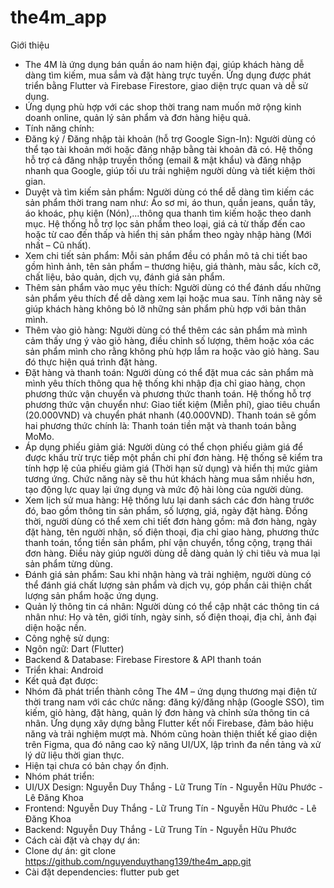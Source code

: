 # the4m_app

Giới thiệu
- The 4M là ứng dụng bán quần áo nam hiện đại, giúp khách hàng dễ dàng tìm kiếm, mua sắm và đặt hàng trực tuyến. Ứng dụng được phát triển bằng Flutter và Firebase Firestore, giao diện trực quan và dễ sử dụng.
- Ứng dụng phù hợp với các shop thời trang nam muốn mở rộng kinh doanh online, quản lý sản phẩm và đơn hàng hiệu quả.
- Tính năng chính:
-	Đăng ký / Đăng nhập tài khoản (hỗ trợ Google Sign-In): Người dùng có thể tạo tài khoản mới hoặc đăng nhập bằng tài khoản đã có. Hệ thống hỗ trợ cả đăng nhập truyền thống (email & mật khẩu) và đăng nhập nhanh qua Google, giúp tối ưu trải nghiệm người dùng và tiết kiệm thời gian.
-	Duyệt và tìm kiếm sản phẩm: Người dùng có thể dễ dàng tìm kiếm các sản phẩm thời trang nam như: Áo sơ mi, áo thun, quần jeans, quần tây, áo khoác, phụ kiện (Nón),...thông qua thanh tìm kiếm hoặc theo danh mục. Hệ thống hỗ trợ lọc sản phẩm theo loại, giá cả từ thấp đến cao hoặc từ cao đến thấp và hiển thị sản phẩm theo ngày nhập hàng (Mới nhất – Cũ nhất).
-	Xem chi tiết sản phẩm: Mỗi sản phẩm đều có phần mô tả chi tiết bao gồm hình ảnh, tên sản phẩm – thương hiệu, giá thành, màu sắc, kích cỡ, chất liệu, bảo quản, dịch vụ, đánh giá sản phẩm.
-	Thêm sản phẩm vào mục yêu thích: Người dùng có thể đánh dấu những sản phẩm yêu thích để dễ dàng xem lại hoặc mua sau. Tính năng này sẽ giúp khách hàng không bỏ lỡ những sản phẩm phù hợp với bản thân mình.
-	Thêm vào giỏ hàng: Người dùng có thể thêm các sản phẩm mà mình cảm thấy ưng ý vào giỏ hàng, điều chỉnh số lượng, thêm hoặc xóa các sản phẩm mình cho rằng không phù hợp lắm ra hoặc vào giỏ hàng. Sau đó thực hiện quá trình đặt hàng.
-	Đặt hàng và thanh toán: Người dùng có thể đặt mua các sản phẩm mà mình yêu thích thông qua hệ thống khi nhập địa chỉ giao hàng, chọn phương thức vận chuyển và phương thức thanh toán. Hệ thống hỗ trợ phương thức vận chuyển như: Giao tiết kiệm (Miễn phí), giao tiêu chuẩn (20.000VND) và chuyển phát nhanh (40.000VND). Thanh toán sẽ gồm hai phương thức chính là: Thanh toán tiền mặt và thanh toán bằng MoMo.
-	 Áp dụng phiếu giảm giá: Người dùng có thể chọn phiếu giảm giá để được khấu trừ trực tiếp một phần chi phí đơn hàng. Hệ thống sẽ kiểm tra tính hợp lệ của phiếu giảm giá (Thời hạn sử dụng) và hiển thị mức giảm tương ứng. Chức năng này sẽ thu hút khách hàng mua sắm nhiều hơn, tạo động lực quay lại ứng dụng và mức độ hài lòng của người dùng.
-	Xem lịch sử mua hàng: Hệ thống lưu lại danh sách các đơn hàng trước đó, bao gồm thông tin sản phẩm, số lượng, giá, ngày đặt hàng. Đồng thời, người dùng có thể xem chi tiết đơn hàng gồm: mã đơn hàng, ngày đặt hàng, tên người nhận, số điện thoại, địa chỉ giao hàng, phương thức thanh toán, tổng tiền sản phẩm, phí vận chuyển, tổng cộng, trạng thái đơn hàng. Điều này giúp người dùng dễ dàng quản lý chi tiêu và mua lại sản phẩm từng dùng.
-	Đánh giá sản phẩm: Sau khi nhận hàng và trải nghiệm, người dùng có thể đánh giá chất lượng sản phẩm và dịch vụ, góp phần cải thiện chất lượng sản phẩm hoặc ứng dụng.
-	Quản lý thông tin cá nhân: Người dùng có thể cập nhật các thông tin cá nhân như: Họ và tên, giới tính, ngày sinh, số điện thoại, địa chỉ, ảnh đại diện hoặc nền.
- Công nghệ sử dụng:
- Ngôn ngữ: Dart (Flutter)
- Backend & Database: Firebase Firestore & API thanh toán
- Triển khai: Android
- Kết quả đạt được:
- Nhóm đã phát triển thành công The 4M – ứng dụng thương mại điện tử thời trang nam với các chức năng: đăng ký/đăng nhập (Google SSO), tìm kiếm, giỏ hàng, đặt hàng, quản lý đơn hàng và chỉnh sửa thông tin cá nhân. Ứng dụng xây dựng bằng Flutter kết nối Firebase, đảm bảo hiệu năng và trải nghiệm mượt mà. Nhóm cũng hoàn thiện thiết kế giao diện trên Figma, qua đó nâng cao kỹ năng UI/UX, lập trình đa nền tảng và xử lý dữ liệu thời gian thực.
- Hiện tại chưa có bản chạy ổn định.
- Nhóm phát triển:
- UI/UX Design: Nguyễn Duy Thắng - Lữ Trung Tín - Nguyễn Hữu Phước - Lê Đăng Khoa
- Frontend: Nguyễn Duy Thắng - Lữ Trung Tín - Nguyễn Hữu Phước - Lê Đăng Khoa
- Backend: Nguyễn Duy Thắng - Lữ Trung Tín - Nguyễn Hữu Phước
- Cách cài đặt và chạy dự án:
- Clone dự án: git clone https://github.com/nguyenduythang139/the4m_app.git
- Cài đặt dependencies: flutter pub get


